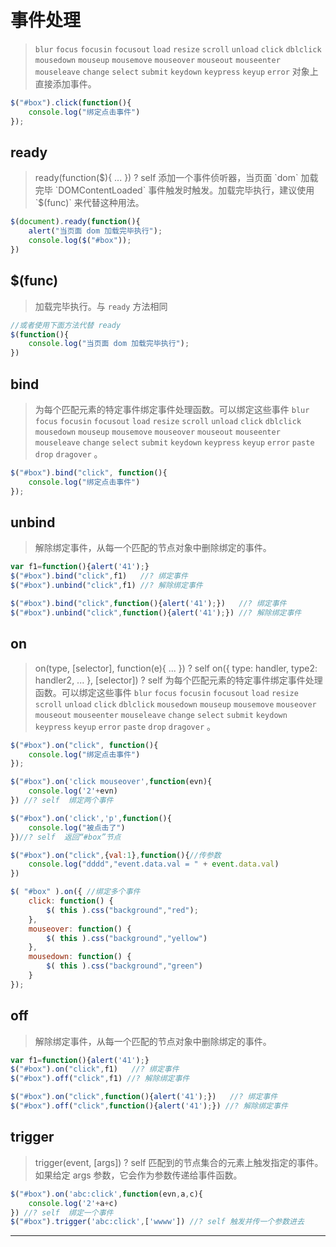 # 事件处理

> `blur` `focus` `focusin` `focusout` `load` `resize` `scroll` `unload` `click` `dblclick` `mousedown` `mouseup` `mousemove` `mouseover` `mouseout` `mouseenter` `mouseleave` `change` `select` `submit` `keydown` `keypress` `keyup` `error` 对象上直接添加事件。

```js
$("#box").click(function(){
    console.log("绑定点击事件")
}); 
```

## ready

> ready(function($){ ... }) ? self
> 添加一个事件侦听器，当页面 `dom` 加载完毕 `DOMContentLoaded` 事件触发时触发。加载完毕执行，建议使用 `$(func)` 来代替这种用法。

```js
$(document).ready(function(){
    alert("当页面 dom 加载完毕执行");
    console.log($("#box"));
}) 
```

## $(func)

> 加载完毕执行。与 `ready` 方法相同

```js
//或者使用下面方法代替 ready
$(function(){
    console.log("当页面 dom 加载完毕执行");
}) 
```

## bind

> 为每个匹配元素的特定事件绑定事件处理函数。可以绑定这些事件 `blur` `focus` `focusin` `focusout` `load` `resize` `scroll` `unload` `click` `dblclick` `mousedown` `mouseup` `mousemove` `mouseover` `mouseout` `mouseenter` `mouseleave` `change` `select` `submit` `keydown` `keypress` `keyup` `error` `paste` `drop` `dragover` 。

```js
$("#box").bind("click", function(){
    console.log("绑定点击事件")
}); 
```

## unbind

> 解除绑定事件，从每一个匹配的节点对象中删除绑定的事件。

```js
var f1=function(){alert('41');}
$("#box").bind("click",f1)   //? 绑定事件
$("#box").unbind("click",f1) //? 解除绑定事件

$("#box").bind("click",function(){alert('41');})   //? 绑定事件
$("#box").unbind("click",function(){alert('41');}) //? 解除绑定事件 
```

## on

> on(type, [selector], function(e){ ... }) ? self
> on({ type: handler, type2: handler2, ... }, [selector]) ? self
> 为每个匹配元素的特定事件绑定事件处理函数。可以绑定这些事件 `blur` `focus` `focusin` `focusout` `load` `resize` `scroll` `unload` `click` `dblclick` `mousedown` `mouseup` `mousemove` `mouseover` `mouseout` `mouseenter` `mouseleave` `change` `select` `submit` `keydown` `keypress` `keyup` `error` `paste` `drop` `dragover` 。

```js
$("#box").on("click", function(){
    console.log("绑定点击事件")
});

$("#box").on('click mouseover',function(evn){
    console.log('2'+evn)
}) //? self  绑定两个事件

$("#box").on('click','p',function(){
    console.log("被点击了")
})//? self  返回“#box”节点

$("#box").on("click",{val:1},function(){//传参数
    console.log("dddd","event.data.val = " + event.data.val)
})

$( "#box" ).on({ //绑定多个事件
    click: function() {
        $( this ).css("background","red");
    }, 
    mouseover: function() {
        $( this ).css("background","yellow")
    },
    mousedown: function() {
        $( this ).css("background","green")
    }
}); 
```

## off

> 解除绑定事件，从每一个匹配的节点对象中删除绑定的事件。

```js
var f1=function(){alert('41');}
$("#box").on("click",f1)   //? 绑定事件
$("#box").off("click",f1) //? 解除绑定事件

$("#box").on("click",function(){alert('41');})   //? 绑定事件
$("#box").off("click",function(){alert('41');}) //? 解除绑定事件 
```

## trigger

> trigger(event, [args]) ? self
> 匹配到的节点集合的元素上触发指定的事件。如果给定 args 参数，它会作为参数传递给事件函数。

```js
$("#box").on('abc:click',function(evn,a,c){
    console.log('2'+a+c)
}) //? self  绑定一个事件
$("#box").trigger('abc:click',['wwww']) //? self 触发并传一个参数进去 
```

* * *